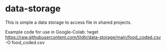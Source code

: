 # data-storage
This is simple a data storage to access file in shared projects.

Example code for use in Google-Colab:
!wget https://raw.githubusercontent.com/tildtr/data-storage/main/food_coded.csv -O food_coded.csv
